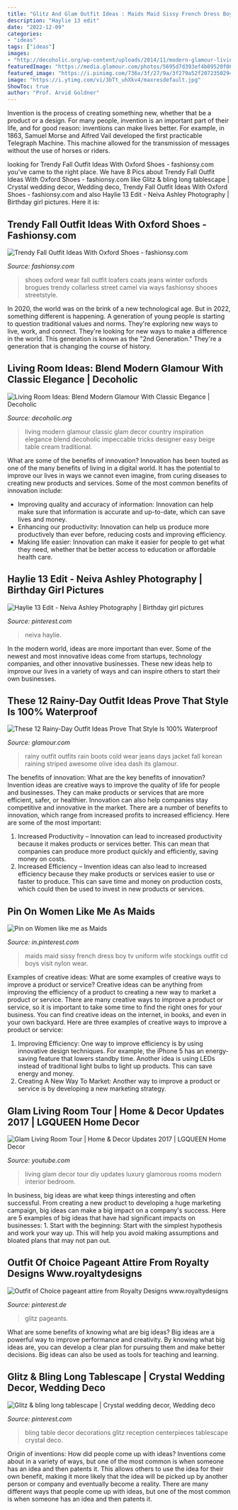 ```yaml
---
title: "Glitz And Glam Outfit Ideas : Maids Maid Sissy French Dress Boy Tv Uniform Wife Stockings Outfit Cd Boys Visit Nylon Wear"
description: "Haylie 13 edit"
date: "2022-12-09"
categories:
- "ideas"
tags: ["ideas"]
images:
- "http://decoholic.org/wp-content/uploads/2014/11/modern-glamour-living-room-14.jpg"
featuredImage: "https://media.glamour.com/photos/5695d7d393ef4b09520f08b3/master/w_1024,c_limit/fashion-2015-10-rainy-day-outfit-idea-dash-of-panache-main.jpg"
featured_image: "https://i.pinimg.com/736x/3f/27/9a/3f279a52f207235029404d08214bf568--beauty-pageant-pageant-dresses.jpg"
image: "https://i.ytimg.com/vi/3bTt_uhXkv4/maxresdefault.jpg"
ShowToc: true
author: "Prof. Arvid Goldner"
---
```



Invention is the process of creating something new, whether that be a product or a design. For many people, invention is an important part of their life, and for good reason: inventions can make lives better. For example, in 1863, Samuel Morse and Alfred Vail developed the first practicable Telegraph Machine. This machine allowed for the transmission of messages without the use of horses or riders.

	

		
looking for Trendy Fall Outfit Ideas With Oxford Shoes - fashionsy.com you've came to the right place. We have 8 Pics about Trendy Fall Outfit Ideas With Oxford Shoes - fashionsy.com like Glitz &amp; bling long tablescape | Crystal wedding decor, Wedding deco, Trendy Fall Outfit Ideas With Oxford Shoes - fashionsy.com and also Haylie 13 Edit - Neiva Ashley Photography | Birthday girl pictures. Here it is:
		
    
## Trendy Fall Outfit Ideas With Oxford Shoes - Fashionsy.com

<img loading=lazy src="http://fashionsy.com/wp-content/uploads/2014/09/tumblr_mjji92oviQ1qfrtudo1_1280-630x945.jpg" onerror="this.onerror=null;this.src='https://tse3.mm.bing.net/th?id=OIP._Pqe73CF7zvyW_jzV-GszQHaLH&amp;pid=15.1';" alt="Trendy Fall Outfit Ideas With Oxford Shoes - fashionsy.com">

_Source: fashionsy.com_

>shoes oxford wear fall outfit loafers coats jeans winter oxfords brogues trendy collarless street camel via ways fashionsy shooes streetstyle. 

	

In 2020, the world was on the brink of a new technological age. But in 2022, something different is happening. A generation of young people is starting to question traditional values and norms. They're exploring new ways to live, work, and connect. They're looking for new ways to make a difference in the world. This generation is known as the "2nd Generation." They're a generation that is changing the course of history.

    
## Living Room Ideas: Blend Modern Glamour With Classic Elegance | Decoholic

<img loading=lazy src="http://decoholic.org/wp-content/uploads/2014/11/modern-glamour-living-room-14.jpg" onerror="this.onerror=null;this.src='https://tse4.mm.bing.net/th?id=OIP.On6Q5ExUDkU9TTlAPAhdTgHaKJ&amp;pid=15.1';" alt="Living Room Ideas: Blend Modern Glamour With Classic Elegance | Decoholic">

_Source: decoholic.org_

>living modern glamour classic glam decor country inspiration elegance blend decoholic impeccable tricks designer easy beige table cream traditional. 

	

What are some of the benefits of innovation?
Innovation has been touted as one of the many benefits of living in a digital world. It has the potential to improve our lives in ways we cannot even imagine, from curing diseases to creating new products and services. Some of the most common benefits of innovation include: 
- Improving quality and accuracy of information: Innovation can help make sure that information is accurate and up-to-date, which can save lives and money. 
- Enhancing our productivity: Innovation can help us produce more productively than ever before, reducing costs and improving efficiency. 
- Making life easier: Innovation can make it easier for people to get what they need, whether that be better access to education or affordable health care.

    
## Haylie 13 Edit - Neiva Ashley Photography | Birthday Girl Pictures

<img loading=lazy src="https://i.pinimg.com/736x/07/50/0c/07500c29630d620c761f8d710889e3c4.jpg" onerror="this.onerror=null;this.src='https://tse1.mm.bing.net/th?id=OIP.posOAb589obkwlZXn2_hugAAAA&amp;pid=15.1';" alt="Haylie 13 Edit - Neiva Ashley Photography | Birthday girl pictures">

_Source: pinterest.com_

>neiva haylie. 

	

In the modern world, ideas are more important than ever. Some of the newest and most innovative ideas come from startups, technology companies, and other innovative businesses. These new ideas help to improve our lives in a variety of ways and can inspire others to start their own businesses.

    
## These 12 Rainy-Day Outfit Ideas Prove That Style Is 100% Waterproof

<img loading=lazy src="https://media.glamour.com/photos/5695d7d393ef4b09520f08b3/master/w_1024,c_limit/fashion-2015-10-rainy-day-outfit-idea-dash-of-panache-main.jpg" onerror="this.onerror=null;this.src='https://tse3.mm.bing.net/th?id=OIP.VssjSk5e8-aIRiKKCKbmPwHaLH&amp;pid=15.1';" alt="These 12 Rainy-Day Outfit Ideas Prove That Style Is 100% Waterproof">

_Source: glamour.com_

>rainy outfit outfits rain boots cold wear jeans days jacket fall korean raining striped awesome olive idea dash its glamour. 

	

The benefits of innovation: What are the key benefits of innovation?
Invention ideas are creative ways to improve the quality of life for people and businesses. They can make products or services that are more efficient, safer, or healthier. Innovation can also help companies stay competitive and innovative in the market. There are a number of benefits to innovation, which range from increased profits to increased efficiency. Here are some of the most important: 
1. Increased Productivity – Innovation can lead to increased productivity because it makes products or services better. This can mean that companies can produce more product quickly and efficiently, saving money on costs. 
2. Increased Efficiency – Invention ideas can also lead to increased efficiency because they make products or services easier to use or faster to produce. This can save time and money on production costs, which could then be used to invest in new products or services.

    
## Pin On Women Like Me As Maids

<img loading=lazy src="https://i.pinimg.com/736x/aa/68/1c/aa681c6ae604bad2bff2bf140814b671--french-maid-sissy-boys.jpg" onerror="this.onerror=null;this.src='https://tse1.mm.bing.net/th?id=OIP.9O_pvCUp4g_yanZZhNNiJAAAAA&amp;pid=15.1';" alt="Pin on Women like me as Maids">

_Source: in.pinterest.com_

>maids maid sissy french dress boy tv uniform wife stockings outfit cd boys visit nylon wear. 

	

Examples of creative ideas: What are some examples of creative ways to improve a product or service?
Creative ideas can be anything from improving the efficiency of a product to creating a new way to market a product or service. There are many creative ways to improve a product or service, so it is important to take some time to find the right ones for your business. You can find creative ideas on the internet, in books, and even in your own backyard. Here are three examples of creative ways to improve a product or service: 
1. Improving Efficiency: One way to improve efficiency is by using innovative design techniques. For example, the iPhone 5 has an energy-saving feature that lowers standby time. Another idea is using LEDs instead of traditional light bulbs to light up products. This can save energy and money. 
2. Creating A New Way To Market: Another way to improve a product or service is by developing a new marketing strategy.

    
## Glam Living Room Tour | Home &amp; Decor Updates 2017 | LGQUEEN Home Decor

<img loading=lazy src="https://i.ytimg.com/vi/3bTt_uhXkv4/maxresdefault.jpg" onerror="this.onerror=null;this.src='https://tse1.mm.bing.net/th?id=OIP.bTMQmlbZ4VieZBaGSHCW2QHaEK&amp;pid=15.1';" alt="Glam Living Room Tour | Home &amp; Decor Updates 2017 | LGQUEEN Home Decor">

_Source: youtube.com_

>living glam decor tour diy updates luxury glamorous rooms modern interior bedroom. 

	

In business, big ideas are what keep things interesting and often successful. From creating a new product to developing a huge marketing campaign, big ideas can make a big impact on a company's success. Here are 5 examples of big ideas that have had significant impacts on businesses: 1. Start with the beginning: Start with the simplest hypothesis and work your way up. This will help you avoid making assumptions and bloated plans that may not pan out. 
    
## Outfit Of Choice Pageant Attire From Royalty Designs Www.royaltydesigns

<img loading=lazy src="https://i.pinimg.com/736x/3f/27/9a/3f279a52f207235029404d08214bf568--beauty-pageant-pageant-dresses.jpg" onerror="this.onerror=null;this.src='https://tse2.mm.bing.net/th?id=OIP.-NgOuVtm9AkjB9rR_EauNAHaLH&amp;pid=15.1';" alt="Outfit of Choice pageant attire from Royalty Designs www.royaltydesigns">

_Source: pinterest.de_

>glitz pageants. 

	

What are some benefits of knowing what are big ideas?
Big ideas are a powerful way to improve performance and creativity. By knowing what big ideas are, you can develop a clear plan for pursuing them and make better decisions. Big ideas can also be used as tools for teaching and learning.

    
## Glitz &amp; Bling Long Tablescape | Crystal Wedding Decor, Wedding Deco

<img loading=lazy src="https://i.pinimg.com/736x/4d/a0/dd/4da0dd1f2a637e42442ba19b236d5d08--bling-party-sweetheart-table.jpg" onerror="this.onerror=null;this.src='https://tse4.mm.bing.net/th?id=OIP.rF6Oa5mQSX-20zKP0Wn6UQHaK1&amp;pid=15.1';" alt="Glitz &amp; bling long tablescape | Crystal wedding decor, Wedding deco">

_Source: pinterest.com_

>bling table decor decorations glitz reception centerpieces tablescape crystal deco. 

	

Origin of inventions: How did people come up with ideas?
Inventions come about in a variety of ways, but one of the most common is when someone has an idea and then patents it. This allows others to use the idea for their own benefit, making it more likely that the idea will be picked up by another person or company and eventually become a reality. There are many different ways that people come up with ideas, but one of the most common is when someone has an idea and then patents it.

